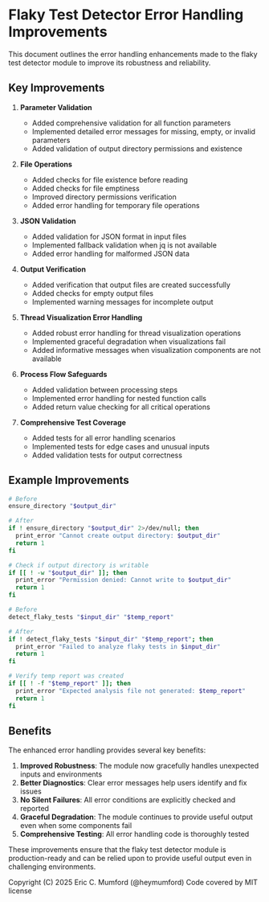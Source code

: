 # Flaky Test Detector Error Handling Improvements

This document outlines the error handling enhancements made to the flaky test detector module to improve its robustness and reliability.

## Key Improvements

1. **Parameter Validation**
   - Added comprehensive validation for all function parameters
   - Implemented detailed error messages for missing, empty, or invalid parameters
   - Added validation of output directory permissions and existence

2. **File Operations**
   - Added checks for file existence before reading
   - Added checks for file emptiness
   - Improved directory permissions verification
   - Added error handling for temporary file operations

3. **JSON Validation**
   - Added validation for JSON format in input files
   - Implemented fallback validation when jq is not available
   - Added error handling for malformed JSON data

4. **Output Verification**
   - Added verification that output files are created successfully
   - Added checks for empty output files
   - Implemented warning messages for incomplete output

5. **Thread Visualization Error Handling**
   - Added robust error handling for thread visualization operations
   - Implemented graceful degradation when visualizations fail
   - Added informative messages when visualization components are not available

6. **Process Flow Safeguards**
   - Added validation between processing steps
   - Implemented error handling for nested function calls
   - Added return value checking for all critical operations

7. **Comprehensive Test Coverage**
   - Added tests for all error handling scenarios
   - Implemented tests for edge cases and unusual inputs
   - Added validation tests for output correctness

## Example Improvements

```bash
# Before
ensure_directory "$output_dir"

# After
if ! ensure_directory "$output_dir" 2>/dev/null; then
  print_error "Cannot create output directory: $output_dir"
  return 1
fi

# Check if output directory is writable
if [[ ! -w "$output_dir" ]]; then
  print_error "Permission denied: Cannot write to $output_dir"
  return 1
fi
```

```bash
# Before
detect_flaky_tests "$input_dir" "$temp_report"

# After
if ! detect_flaky_tests "$input_dir" "$temp_report"; then
  print_error "Failed to analyze flaky tests in $input_dir"
  return 1
fi

# Verify temp report was created
if [[ ! -f "$temp_report" ]]; then
  print_error "Expected analysis file not generated: $temp_report"
  return 1
fi
```

## Benefits

The enhanced error handling provides several key benefits:

1. **Improved Robustness**: The module now gracefully handles unexpected inputs and environments
2. **Better Diagnostics**: Clear error messages help users identify and fix issues
3. **No Silent Failures**: All error conditions are explicitly checked and reported
4. **Graceful Degradation**: The module continues to provide useful output even when some components fail
5. **Comprehensive Testing**: All error handling code is thoroughly tested

These improvements ensure that the flaky test detector module is production-ready and can be relied upon to provide useful output even in challenging environments.

Copyright (C) 2025 Eric C. Mumford (@heymumford) Code covered by MIT license